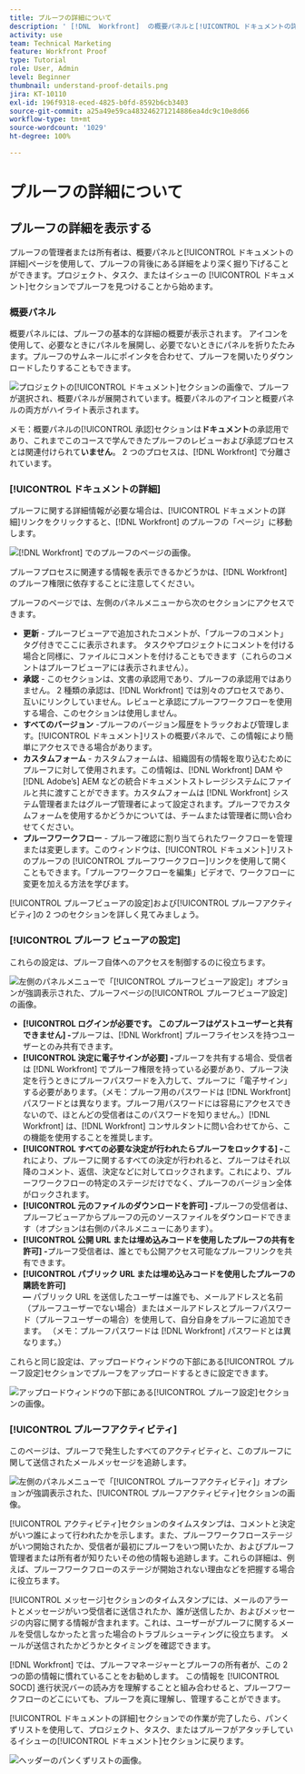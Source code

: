 ```yaml
---
title: プルーフの詳細について
description: ' [!DNL  Workfront]  の概要パネルと[!UICONTROL ドキュメントの詳細]ページで、プルーフの背後にある詳細をさらに掘り下げます。'
activity: use
team: Technical Marketing
feature: Workfront Proof
type: Tutorial
role: User, Admin
level: Beginner
thumbnail: understand-proof-details.png
jira: KT-10110
exl-id: 196f9318-eced-4825-b0fd-8592b6cb3403
source-git-commit: a25a49e59ca483246271214886ea4dc9c10e8d66
workflow-type: tm+mt
source-wordcount: '1029'
ht-degree: 100%

---
```


# プルーフの詳細について

## プルーフの詳細を表示する

プルーフの管理者または所有者は、概要パネルと[!UICONTROL ドキュメントの詳細]ページを使用して、プルーフの背後にある詳細をより深く掘り下げることができます。プロジェクト、タスク、またはイシューの [!UICONTROL ドキュメント]セクションでプルーフを見つけることから始めます。

### 概要パネル

概要パネルには、プルーフの基本的な詳細の概要が表示されます。 アイコンを使用して、必要なときにパネルを展開し、必要でないときにパネルを折りたたみます。プルーフのサムネールにポインタを合わせて、プルーフを開いたりダウンロードしたりすることもできます。

![プロジェクトの[!UICONTROL ドキュメント]セクションの画像で、プルーフが選択され、概要パネルが展開されています。概要パネルのアイコンと概要パネルの両方がハイライト表示されます。](assets/document-summary.png)

メモ：概要パネルの[!UICONTROL 承認]セクションは&#x200B;**ドキュメント**&#x200B;の承認用であり、これまでこのコースで学んできたプルーフのレビューおよび承認プロセスとは関連付けられて&#x200B;**いません**。 2 つのプロセスは、[!DNL Workfront] で分離されています。

### [!UICONTROL ドキュメントの詳細]

プルーフに関する詳細情報が必要な場合は、[!UICONTROL ドキュメントの詳細]リンクをクリックすると、[!DNL Workfront] のプルーフの「ページ」に移動します。

![[!DNL  Workfront] でのプルーフのページの画像。](assets/document-details.png)

プルーフプロセスに関連する情報を表示できるかどうかは、[!DNL Workfront] のプルーフ権限に依存することに注意してください。

プルーフのページでは、左側のパネルメニューから次のセクションにアクセスできます。

* **更新** - プルーフビューアで追加されたコメントが、「プルーフのコメント」タグ付きでここに表示されます。 タスクやプロジェクトにコメントを付ける場合と同様に、ファイルにコメントを付けることもできます（これらのコメントはプルーフビューアには表示されません）。
* **承認** - このセクションは、文書の承認用であり、プルーフの承認用ではありません。 2 種類の承認は、[!DNL Workfront] では別々のプロセスであり、互いにリンクしていません。レビューと承認にプルーフワークフローを使用する場合、このセクションは使用しません。
* **すべてのバージョン** -プルーフのバージョン履歴をトラックおよび管理します。[!UICONTROL ドキュメント]リストの概要パネルで、この情報により簡単にアクセスできる場合があります。
* **カスタムフォーム** - カスタムフォームは、組織固有の情報を取り込むためにプルーフに対して使用されます。この情報は、[!DNL Workfront] DAM や [!DNL Adobe’s] AEM などの統合ドキュメントストレージシステムにファイルと共に渡すことができます。カスタムフォームは [!DNL Workfront] システム管理者またはグループ管理者によって設定されます。プルーフでカスタムフォームを使用するかどうかについては、チームまたは管理者に問い合わせてください。
* **プルーフワークフロー** - プルーフ確認に割り当てられたワークフローを管理または変更します。このウィンドウは、[!UICONTROL ドキュメント]リストのプルーフの [!UICONTROL プルーフワークフロー]リンクを使用して開くこともできます。「プルーフワークフローを編集」ビデオで、ワークフローに変更を加える方法を学びます。

[!UICONTROL プルーフビューアの設定]および[!UICONTROL プルーフアクティビティ]の 2 つのセクションを詳しく見てみましょう。

### [!UICONTROL プルーフ ビューアの設定]

これらの設定は、プルーフ自体へのアクセスを制御するのに役立ちます。

![左側のパネルメニューで「[!UICONTROL プルーフビューア設定]」オプションが強調表示された、プルーフページの[!UICONTROL プルーフビューア設定] の画像。](assets/proofing-settings-on-details-page.png)

* **[!UICONTROL ログインが必要です。 このプルーフはゲストユーザーと共有できません] -**&#x200B;プルーフは、[!DNL Workfront] プルーフライセンスを持つユーザーとのみ共有できます。
* **[!UICONTROL 決定に電子サインが必要] -**&#x200B;プルーフを共有する場合、受信者は [!DNL Workfront] でプルーフ権限を持っている必要があり、プルーフ決定を行うときにプルーフパスワードを入力して、プルーフに「電子サイン」する必要があります。（メモ：プルーフ用のパスワードは [!DNL Workfront] パスワードとは異なります。プルーフ用パスワードには容易にアクセスできないので、ほとんどの受信者はこのパスワードを知りません。）[!DNL Workfront] は、[!DNL Workfront] コンサルタントに問い合わせてから、この機能を使用することを推奨します。
* **[!UICONTROL すべての必要な決定が行われたらプルーフをロックする] -**&#x200B;これにより、プルーフに関するすべての決定が行われると、プルーフはそれ以降のコメント、返信、決定などに対してロックされます。これにより、プルーフワークフローの特定のステージだけでなく、プルーフのバージョン全体がロックされます。
* **[!UICONTROL 元のファイルのダウンロードを許可] -**&#x200B;プルーフの受信者は、プルーフビューアからプルーフの元のソースファイルをダウンロードできます（オプションは右側のパネルメニューにあります）。
* **[!UICONTROL 公開 URL または埋め込みコードを使用したプルーフの共有を許可] -**&#x200B;プルーフ受信者は、誰とでも公開アクセス可能なプルーフリンクを共有できます。
* **[!UICONTROL パブリック URL または埋め込みコードを使用したプルーフの購読を許可]　　　　　　　　　　　　　　　　　　　　　　　　　　　　　　　　　　　　　　　　　　　　　　　　　　　　　　　　　　　　　　　　　　　　　　　　　　　　　　　　　　　　　　　　　　　　　　　　　　　　　　　　　　　　　　　　　　　　　　　　　　　　　　　　　　　　　　　　　　　　　　　　　　　　　　　　　　　　　　　　　　　　　　　　　　　　　　　　　　　　　　　　　　　　　　　　　　　　　　　　　　　　　　　　　　　　　　　　　　　　　　　　　　　　　　　　　　　　　　　　　　　　　　　　　　　　　　　　　　　　　　　　　　　　　　　　　　　　　　　　　　　　　　　　　　　　　　　　　　　　　　　　　　　　　　　　　　　　　　　　　　　　　　　　　　　　　　　　　　　　　　　　　　　　　　　　　　　　　　　　　　　　　　　　　　　　　　　　　　　　　　　　　　　　　　　　　　　　　　　　　　　　　　　　　　　　　　　　　　　　　　　　　　　　　　　　　　　　　　　　　　　　　　　　　　　　　　　　　　　　　　　　　　　　　　　　　　　　　　　　　　　　　　　　　　　　　　　　　　　　　　　　　　　　　　　　　　　　　　　　　　　　　　　　　　　　　　　　　　　　　　　　　　　　　　　　　　　　　　　　　　　　　　　　　　　　　　　　　　　　　　　　　　　　　　　　　　　　　　　　　　　　　　　　　　　　　　 —** パブリック URL を送信したユーザーは誰でも、メールアドレスと名前（プルーフユーザーでない場合）またはメールアドレスとプルーフパスワード（プルーフユーザーの場合）を使用して、自分自身をプルーフに追加できます。 （メモ：プルーフパスワードは [!DNL Workfront] パスワードとは異なります。）

これらと同じ設定は、アップロードウィンドウの下部にある[!UICONTROL プルーフ設定]セクションでプルーフをアップロードするときに設定できます。

![アップロードウィンドウの下部にある[!UICONTROL プルーフ設定]セクションの画像。](assets/proof-settings-on-upload-page.png)

### [!UICONTROL プルーフアクティビティ]

このページは、プルーフで発生したすべてのアクティビティと、このプルーフに関して送信されたメールメッセージを追跡します。

![左側のパネルメニューで「[!UICONTROL プルーフアクティビティ]」オプションが強調表示された、[!UICONTROL プルーフアクティビティ]セクションの画像。](assets/proofing-activity-in-details.png)

[!UICONTROL アクティビティ]セクションのタイムスタンプは、コメントと決定がいつ誰によって行われたかを示します。また、プルーフワークフローステージがいつ開始されたか、受信者が最初にプルーフをいつ開いたか、およびプルーフ管理者または所有者が知りたいその他の情報も追跡します。これらの詳細は、例えば、プルーフワークフローのステージが開始されない理由などを把握する場合に役立ちます。

[!UICONTROL メッセージ]セクションのタイムスタンプには、メールのアラートとメッセージがいつ受信者に送信されたか、誰が送信したか、およびメッセージの内容に関する情報が含まれます。これは、ユーザーがプルーフに関するメールを受信しなかったと言った場合のトラブルシューティングに役立ちます。 メールが送信されたかどうかとタイミングを確認できます。

[!DNL Workfront] では、プルーフマネージャーとプルーフの所有者が、この 2 つの節の情報に慣れていることをお勧めします。 この情報を [!UICONTROL SOCD] 進行状況バーの読み方を理解することと組み合わせると、プルーフワークフローのどこにいても、プルーフを真に理解し、管理することができます。

[!UICONTROL ドキュメントの詳細]セクションでの作業が完了したら、パンくずリストを使用して、プロジェクト、タスク、またはプルーフがアタッチしているイシューの[!UICONTROL ドキュメント]セクションに戻ります。

![ヘッダーのパンくずリストの画像。](assets/proof-breadcrumb.png)

<!--
#### Learn more
* [!UICONTROL Document details] overview
* Add a custom form to a document
* Request document approvals
* Summary for documents overview
* View activity on a proof within [!DNL Workfront]
-->
